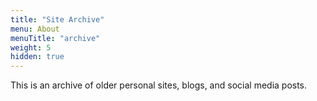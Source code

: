 ```yaml
---
title: "Site Archive"
menu: About
menuTitle: "archive"
weight: 5
hidden: true
---
```


This is an archive of older personal sites, blogs, and social media posts.